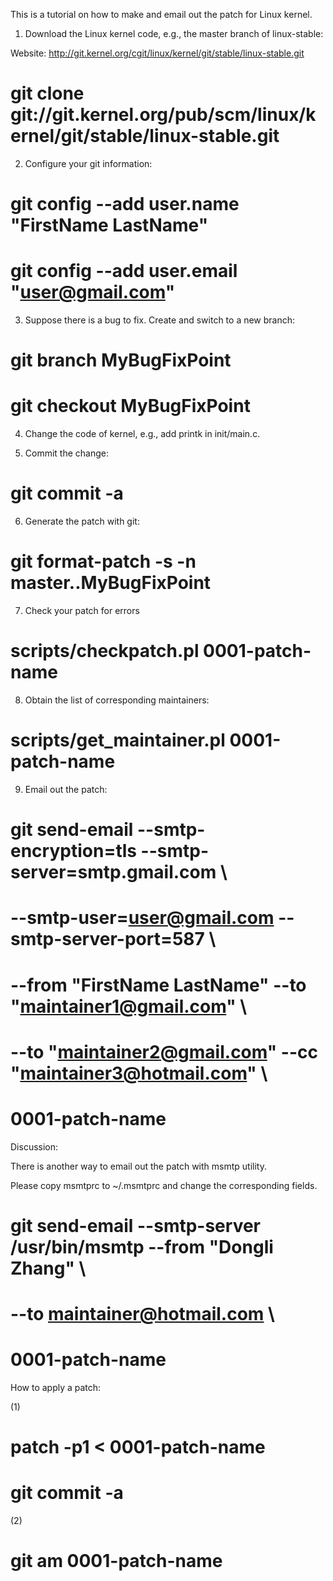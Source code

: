 This is a tutorial on how to make and email out the patch for Linux kernel.

1. Download the Linux kernel code, e.g., the master branch of linux-stable:

Website: http://git.kernel.org/cgit/linux/kernel/git/stable/linux-stable.git

# git clone git://git.kernel.org/pub/scm/linux/kernel/git/stable/linux-stable.git

2. Configure your git information:

# git config --add user.name "FirstName LastName"
# git config --add user.email "user@gmail.com"

3. Suppose there is a bug to fix. Create and switch to a new branch:

# git branch MyBugFixPoint
# git checkout MyBugFixPoint

4. Change the code of kernel, e.g., add printk in init/main.c.

5. Commit the change:

# git commit -a

6. Generate the patch with git:

# git format-patch -s -n master..MyBugFixPoint

7. Check your patch for errors

# scripts/checkpatch.pl 0001-patch-name

8. Obtain the list of corresponding maintainers:

# scripts/get_maintainer.pl 0001-patch-name

9. Email out the patch:

# git send-email --smtp-encryption=tls --smtp-server=smtp.gmail.com \
# --smtp-user=user@gmail.com --smtp-server-port=587 \
# --from "FirstName LastName" --to "maintainer1@gmail.com" \
# --to "maintainer2@gmail.com" --cc "maintainer3@hotmail.com" \
# 0001-patch-name


Discussion: 

There is another way to email out the patch with msmtp utility.

Please copy msmtprc to ~/.msmtprc and change the corresponding fields.

# git send-email --smtp-server /usr/bin/msmtp --from "Dongli Zhang" \
# --to maintainer@hotmail.com \
# 0001-patch-name

How to apply a patch:

(1) 
# patch -p1 < 0001-patch-name
# git commit -a 

(2) 
# git am 0001-patch-name

